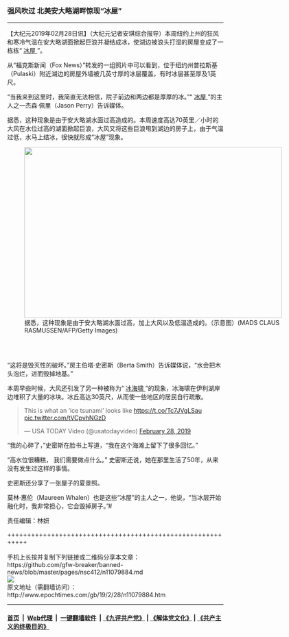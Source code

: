 ### 强风吹过 北美安大略湖畔惊现“冰屋”
------------------------

<p>
 【大纪元2019年02月28日讯】（大纪元记者安琪综合报导）本周纽约上州的狂风和寒冷气温在安大略湖面掀起巨浪并凝结成冰，使湖边被浪头打湿的房屋变成了一栋栋“
 <a href="http://www.epochtimes.com/gb/tag/%E5%86%B0%E5%B1%8B.html">
  冰屋
 </a>
 ”。
</p>
<p>
 从“福克斯新闻（Fox News）”转发的一组照片中可以看到，位于纽约州普拉斯基（Pulaski）附近湖边的房屋外墙被几英寸厚的冰层覆盖，有时冰层甚至厚及1英尺。
</p>
<p>
 “当我来到这里时，我简直无法相信，院子前边和两边都是厚厚的冰。”“
 <a href="http://www.epochtimes.com/gb/tag/%E5%86%B0%E5%B1%8B.html">
  冰屋
 </a>
 ”的主人之一杰森·佩里（Jason Perry）告诉媒体。
</p>
<p>
 据悉，这种现象是由于安大略湖水面过高造成的。本周速度高达70英里／小时的大风在水位过高的湖面掀起巨浪，大风又将这些巨浪甩到湖边的房子上，由于气温过低，水马上结冰，很快就形成“冰屋”现象。
</p>
<p>
</p>
<figure class="wp-caption aligncenter" id="attachment_11079934" style="width: 600px">
 <a href="http://i.epochtimes.com/assets/uploads/2019/02/GettyImages-934206540.jpg">
  <img alt="" class="wp-image-11079934 size-large" height="399" src="http://i.epochtimes.com/assets/uploads/2019/02/GettyImages-934206540-600x399.jpg" width="600"/>
 </a>
 <br/><figcaption class="wp-caption-text">
  据悉，这种现象是由于安大略湖水面过高，加上大风以及低温造成的。（示意图）(MADS CLAUS RASMUSSEN/AFP/Getty Images)
 </figcaption><br/>
</figure><br/>
<p>
 “这将是毁灭性的破坏。”房主伯塔·史密斯（Berta Smith）告诉媒体说，“水会把木头泡烂，进而毁掉地基。”
</p>
<p>
 本周早些时候，大风还引发了另一种被称为“
 <a href="http://www.epochtimes.com/gb/tag/%E5%86%B0%E6%B5%B7%E5%95%B8.html">
  冰海啸
 </a>
 ”的现象，冰海啸在伊利湖岸边堆积了大量的冰块。冰丘高达30英尺，从而使一些地区的居民自行疏散。
</p>
<p>
</p>
<blockquote class="twitter-tweet" data-lang="en">
 <p dir="ltr" lang="en">
  This is what an ‘ice tsunami’ looks like
  <a href="https://t.co/Tc7JVgLSau">
   https://t.co/Tc7JVgLSau
  </a>
  <a href="https://t.co/tVCpvhNGzD">
   pic.twitter.com/tVCpvhNGzD
  </a>
 </p>
 <p>
  — USA TODAY Video (@usatodayvideo)
  <a href="https://twitter.com/usatodayvideo/status/1101119836724363265?ref_src=twsrc%5Etfw">
   February 28, 2019
  </a>
 </p>
</blockquote>
<p>
 <p>
  “我的心碎了，”史密斯在脸书上写道，“我在这个海滩上留下了很多回忆。”
 </p>
 <p>
  “高水位很糟糕， 我们需要做点什么。” 史密斯还说，她在那里生活了50年，从来没有发生过这样的事情。
 </p>
 <p>
  史密斯还分享了一张屋子的夏景照。
 </p>
 <p>
  <center>
  </center>
  莫林·惠伦（Maureen Whalen）也是这些“冰屋”的主人之一，他说，“当冰层开始融化时，我非常担心，它会毁掉房子。”#
 </p>
 <p>
  责任编辑：林妍
 </p>
</p>
+++++++++++++++++++++++++++++++++++++++++++++++++++++++++++<br/><br/>
手机上长按并复制下列链接或二维码分享本文章：<br/>
https://github.com/gfw-breaker/banned-news/blob/master/pages/nsc412/n11079884.md <br/>
<a href='https://github.com/gfw-breaker/banned-news/blob/master/pages/nsc412/n11079884.md'><img src='https://github.com/gfw-breaker/banned-news/blob/master/pages/nsc412/n11079884.md.png'/></a> <br/>
原文地址（需翻墙访问）：http://www.epochtimes.com/gb/19/2/28/n11079884.htm


------------------------
#### [首页](https://github.com/gfw-breaker/banned-news/blob/master/README.md) &nbsp;|&nbsp; [Web代理](https://github.com/labour-camp/helloworld) &nbsp;|&nbsp; [一键翻墙软件](https://github.com/gfw-breaker/nogfw/blob/master/README.md) &nbsp;| [《九评共产党》](https://github.com/gfw-breaker/9ping.md/blob/master/README.md#九评之一评共产党是什么) | [《解体党文化》](https://github.com/gfw-breaker/jtdwh.md/blob/master/README.md) | [《共产主义的终极目的》](https://github.com/gfw-breaker/gczydzjmd.md/blob/master/README.md)

